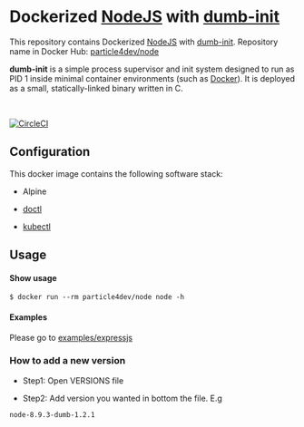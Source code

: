 # Dockerized [NodeJS](https://github.com/nodejs/docker-node) with [dumb-init](https://github.com/Yelp/dumb-init)

This repository contains Dockerized [NodeJS](https://github.com/nodejs/docker-node) with [dumb-init](https://github.com/Yelp/dumb-init). Repository name in Docker Hub: [particle4dev/node](https://hub.docker.com/r/particle4dev/node)

**dumb-init** is a simple process supervisor and init system designed to run as PID 1 inside minimal container environments (such as [Docker](https://www.docker.com/)). It is deployed as a small, statically-linked binary written in C.

<br />

[![CircleCI](https://circleci.com/gh/particle4dev/docker-node.svg?style=svg)](https://circleci.com/gh/particle4dev/docker-node)

## Configuration

This docker image contains the following software stack:

- Alpine

- [doctl](https://github.com/digitalocean/doctl)

- [kubectl](https://github.com/kubernetes/kubectl)

## Usage

#### Show usage

```
$ docker run --rm particle4dev/node node -h
```

#### Examples

Please go to [examples/expressjs](./examples/expressjs)

### How to add a new version

- Step1: Open VERSIONS file

- Step2: Add version you wanted in bottom the file. E.g

```
node-8.9.3-dumb-1.2.1
```
